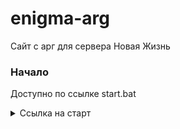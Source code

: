 # enigma-arg  
Сайт с арг для сервера Новая Жизнь


### Начало
Доступно по ссылке start.bat
<details>
  <summary>Ссылка на старт</summary>
  Файл start.bat  
  ```text
  https://enigma-arg.vercel.app?cmd=start.bat
  ```
</details>
